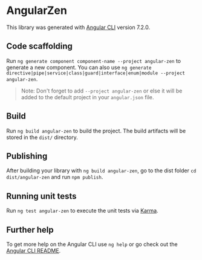 # AngularZen

This library was generated with [Angular CLI](https://github.com/angular/angular-cli) version 7.2.0.

## Code scaffolding

Run `ng generate component component-name --project angular-zen` to generate a new component. You can also use `ng generate directive|pipe|service|class|guard|interface|enum|module --project angular-zen`.
> Note: Don't forget to add `--project angular-zen` or else it will be added to the default project in your `angular.json` file. 

## Build

Run `ng build angular-zen` to build the project. The build artifacts will be stored in the `dist/` directory.

## Publishing

After building your library with `ng build angular-zen`, go to the dist folder `cd dist/angular-zen` and run `npm publish`.

## Running unit tests

Run `ng test angular-zen` to execute the unit tests via [Karma](https://karma-runner.github.io).

## Further help

To get more help on the Angular CLI use `ng help` or go check out the [Angular CLI README](https://github.com/angular/angular-cli/blob/master/README.md).
